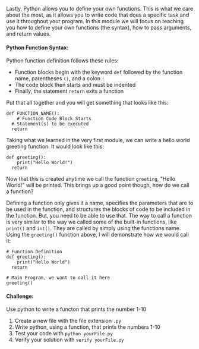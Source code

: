 Lastly, Python allows you to define your own functions. This is what we care about the most, as it allows you to write code that does a specific task and use it throughout your program. In this module  we will focus on teaching you how to define your own functions (the syntax), how to pass arguments, and return values. 

#### Python Function Syntax:
Python function definition follows these rules:
- Function blocks begin with the keyword `def` followed by the function name, parentheses `()`, and a colon `:`
- The code block then starts and must be indented
- Finally, the statement `return` exits a function

Put that all together and you will get something that looks like this:
```
def FUNCTION_NAME():
	# Function Code Block Starts
  # Statement(s) to be executed
  return
```

Taking what we learned in the very first module, we can write a hello world greeting function. It would look like this:
```
def greeting():
	print("Hello World!")
  return
```
Now that this is created anytime we call the function `greeting`, "Hello World!" will be printed.
This brings up a good point though, how do we call a function?

Defining a function only gives it a name, specifies the parameters that are to be used in the function, and structures the blocks of code to be included in the function. But, you need to be able to use that. The way to call a function is very similar to the way we called some of the built-in functions, like `print()` and `int()`. They are called by simply using the functions name. Using the `greeting()` function above, I will demonstrate how we would call it:
```
# Function Definition
def greeting():
	print("Hello World")
  return
  
# Main Program, we want to call it here
greeting()
```

#### Challenge:
Use python to write a functon that prints the number 1-10

1. Create a new file with the file extension `.py`
2. Write python, using a function, that prints the numbers 1-10
3. Test your code with `python yourFile.py`
4. Verify your solution with `verify yourFile.py`

